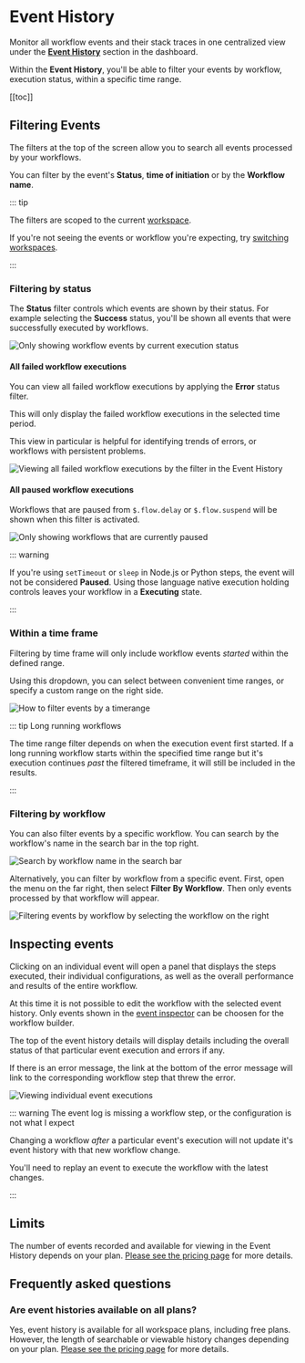 # Event History

Monitor all workflow events and their stack traces in one centralized view under the [**Event History**](https://pipedream.com/event-history) section in the dashboard.

Within the **Event History**, you'll be able to filter your events by workflow, execution status, within a specific time range.

[[toc]]

## Filtering Events

The filters at the top of the screen allow you to search all events processed by your workflows.

You can filter by the event's **Status**, **time of initiation** or by the **Workflow name**.

::: tip

The filters are scoped to the current [workspace](/workspaces/).

If you're not seeing the events or workflow you're expecting, try [switching workspaces](/workspaces/#switching-between-workspaces).

:::

### Filtering by status

The **Status** filter controls which events are shown by their status. For example selecting the **Success** status, you'll be shown all events that were successfully executed by workflows.

![Only showing workflow events by current execution status](https://res.cloudinary.com/pipedreamin/image/upload/v1689875830/docs/docs/event%20histories/image_44_g2sabg.png)

#### All failed workflow executions

You can view all failed workflow executions by applying the **Error** status filter.

This will only display the failed workflow executions in the selected time period.

This view in particular is helpful for identifying trends of errors, or workflows with persistent problems.

![Viewing all failed workflow executions by the filter in the Event History](https://res.cloudinary.com/pipedreamin/image/upload/v1689876111/docs/docs/event%20histories/CleanShot_2023-07-20_at_14.01.43_2x_nksdxd.png)

#### All paused workflow executions

Workflows that are paused from `$.flow.delay` or `$.flow.suspend` will be shown when this filter is activated.

![Only showing workflows that are currently paused](https://res.cloudinary.com/pipedreamin/image/upload/v1689875506/docs/docs/event%20histories/CleanShot_2023-07-20_at_13.51.11_2x_kn2dpw.png)

::: warning

If you're using `setTimeout` or `sleep` in Node.js or Python steps, the event will not be considered **Paused**. Using those language native execution holding controls leaves your workflow in a **Executing** state.

:::

### Within a time frame

Filtering by time frame will only include workflow events _started_ within the defined range.

Using this dropdown, you can select between convenient time ranges, or specify a custom range on the right side.

![How to filter events by a timerange](https://res.cloudinary.com/pipedreamin/image/upload/v1683747452/docs/docs/event%20histories/CleanShot_2023-05-10_at_15.37.01_2x_oxb07m.png)

::: tip Long running workflows

The time range filter depends on when the execution event first started. If a long running workflow starts within the specified time range but it's execution continues _past_ the filtered timeframe, it will still be included in the results.

:::

### Filtering by workflow

You can also filter events by a specific workflow. You can search by the workflow's name in the search bar in the top right.

![Search by workflow name in the search bar](https://res.cloudinary.com/pipedreamin/image/upload/v1683747588/docs/docs/event%20histories/CleanShot_2023-05-10_at_15.39.30_2x_yoa1k6.png)

Alternatively, you can filter by workflow from a specific event. First, open the menu on the far right, then select **Filter By Workflow**. Then only events processed by that workflow will appear.

![Filtering events by workflow by selecting the workflow on the right](https://res.cloudinary.com/pipedreamin/image/upload/v1683747695/docs/docs/event%20histories/CleanShot_2023-05-10_at_15.41.20_2x_ulvdns.png)

## Inspecting events

Clicking on an individual event will open a panel that displays the steps executed, their individual configurations, as well as the overall performance and results of the entire workflow.

At this time it is not possible to edit the workflow with the selected event history. Only events shown in the [event inspector](/workflows/events/inspect/#the-inspector) can be choosen for the workflow builder.

The top of the event history details will display details including the overall status of that particular event execution and errors if any.

If there is an error message, the link at the bottom of the error message will link to the corresponding workflow step that threw the error.

![Viewing individual event executions](https://res.cloudinary.com/pipedreamin/image/upload/v1683748495/docs/docs/event%20histories/CleanShot_2023-05-10_at_15.53.44_2x_t30gsb.png)

::: warning The event log is missing a workflow step, or the configuration is not what I expect

Changing a workflow _after_ a particular event's execution will not update it's event history with that new workflow change.

You'll need to replay an event to execute the workflow with the latest changes.

:::

## Limits

The number of events recorded and available for viewing in the Event History depends on your plan. [Please see the pricing page](https://pipedream.com/pricing) for more details.

## Frequently asked questions

### Are event histories available on all plans?

Yes, event history is available for all workspace plans, including free plans. However, the length of searchable or viewable history changes depending on your plan. [Please see the pricing page](https://pipedream.com/pricing) for more details.
